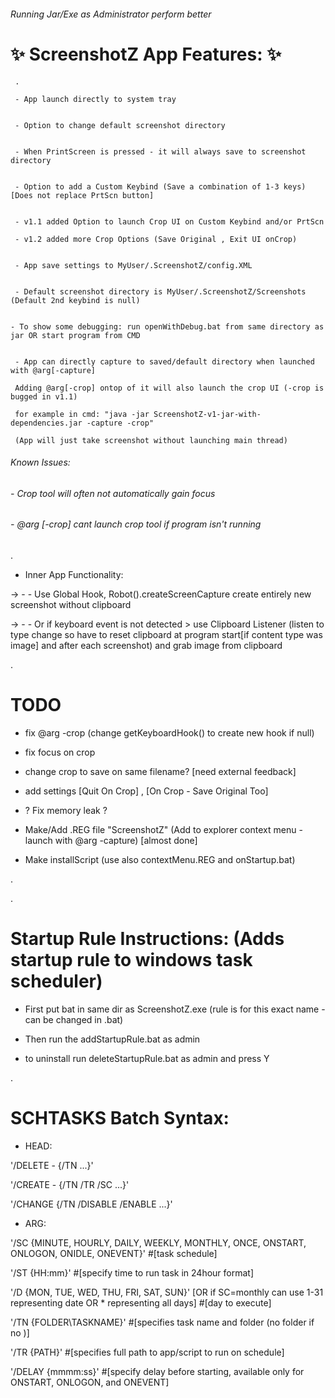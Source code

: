 ###### Running Jar/Exe as Administrator perform better ######


#  :sparkles: ScreenshotZ App Features: :sparkles:


     .
     
     - App launch directly to system tray


     - Option to change default screenshot directory


     - When PrintScreen is pressed - it will always save to screenshot directory


     - Option to add a Custom Keybind (Save a combination of 1-3 keys) [Does not replace PrtScn button]
     
     
     - v1.1 added Option to launch Crop UI on Custom Keybind and/or PrtScn
     
     - v1.2 added more Crop Options (Save Original , Exit UI onCrop)


     - App save settings to MyUser/.ScreenshotZ/config.XML


     - Default screenshot directory is MyUser/.ScreenshotZ/Screenshots (Default 2nd keybind is null)


    - To show some debugging: run openWithDebug.bat from same directory as jar OR start program from CMD


     - App can directly capture to saved/default directory when launched with @arg[-capture]
     
     Adding @arg[-crop] ontop of it will also launch the crop UI (-crop is bugged in v1.1)
     
     for example in cmd: "java -jar ScreenshotZ-v1-jar-with-dependencies.jar -capture -crop"
     
     (App will just take screenshot without launching main thread)
     
         
###### Known Issues: ######

###### - Crop tool will often not automatically gain focus ######

###### - @arg [-crop] cant launch crop tool if program isn't running ######
    
.

- Inner App Functionality:

-> - -    Use Global Hook, Robot().createScreenCapture create entirely new screenshot without clipboard

-> - -    Or if keyboard event is not detected > use Clipboard Listener (listen to type change so have to reset clipboard at program start[if content type was image] and after each screenshot) and grab image from clipboard

.

# TODO

- fix @arg -crop (change getKeyboardHook() to create new hook if null)

- fix focus on crop

- change crop to save on same filename? [need external feedback]

- add settings [Quit On Crop] , [On Crop - Save Original Too]

- ? Fix memory leak ?

- Make/Add .REG file "ScreenshotZ" (Add to explorer context menu - launch with @arg -capture) [almost done]

- Make installScript (use also contextMenu.REG and onStartup.bat)

.

.

# Startup Rule Instructions: (Adds startup rule to windows task scheduler)

*	First put bat in same dir as ScreenshotZ.exe (rule is for this exact name - can be changed in .bat)

*	Then run the addStartupRule.bat as admin
	
*	to uninstall run deleteStartupRule.bat as admin and press Y

.

# SCHTASKS Batch Syntax:
* HEAD:

'/DELETE - {/TN ...}'

'/CREATE - {/TN /TR /SC ...}'

'/CHANGE {/TN /DISABLE /ENABLE ...}'

* ARG:

'/SC {MINUTE, HOURLY, DAILY, WEEKLY, MONTHLY, ONCE, ONSTART, ONLOGON, ONIDLE, ONEVENT}' #[task schedule]

'/ST {HH:mm}' #[specify time to run task in 24hour format]

'/D {MON, TUE, WED, THU, FRI, SAT, SUN}' [OR if SC=monthly can use 1-31 representing date OR * representing all days] #[day to execute]

'/TN {FOLDER\TASKNAME}' #[specifies task name and folder (no folder if no \)]

'/TR {PATH}' #[specifies full path to app/script to run on schedule]

'/DELAY {mmmm:ss}' #[specify delay before starting, available only for ONSTART, ONLOGON, and ONEVENT]
